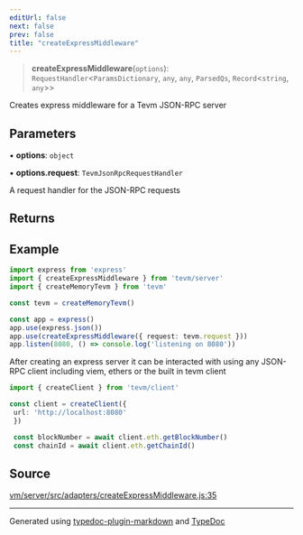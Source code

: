 ```yaml
---
editUrl: false
next: false
prev: false
title: "createExpressMiddleware"
---
```


> **createExpressMiddleware**(`options`): `RequestHandler`\<`ParamsDictionary`, `any`, `any`, `ParsedQs`, `Record`\<`string`, `any`\>\>

Creates express middleware for a Tevm JSON-RPC server

## Parameters

▪ **options**: `object`

▪ **options.request**: `TevmJsonRpcRequestHandler`

A request handler for the JSON-RPC requests

## Returns

## Example

```typescript
import express from 'express'
import { createExpressMiddleware } from 'tevm/server'
import { createMemoryTevm } from 'tevm'

const tevm = createMemoryTevm()

const app = express()
app.use(express.json())
app.use(createExpressMiddleware({ request: tevm.request }))
app.listen(8080, () => console.log('listening on 8080'))
```

After creating an express server it can be interacted with using any JSON-RPC client
including viem, ethers or the built in tevm client
```typescript
import { createClient } from 'tevm/client'

const client = createClient({
 url: 'http://localhost:8080'
 })

 const blockNumber = await client.eth.getBlockNumber()
 const chainId = await client.eth.getChainId()
 ```

## Source

[vm/server/src/adapters/createExpressMiddleware.js:35](https://github.com/evmts/tevm-monorepo/blob/main/vm/server/src/adapters/createExpressMiddleware.js#L35)

***
Generated using [typedoc-plugin-markdown](https://www.npmjs.com/package/typedoc-plugin-markdown) and [TypeDoc](https://typedoc.org/)
